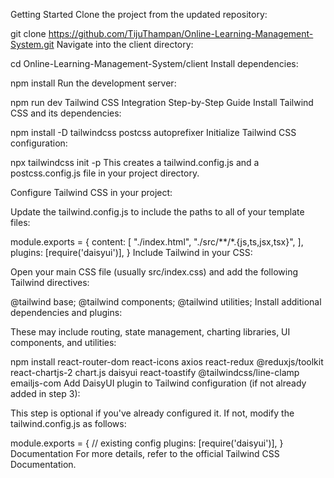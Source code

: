 Getting Started
Clone the project from the updated repository:


git clone https://github.com/TijuThampan/Online-Learning-Management-System.git
Navigate into the client directory:


cd Online-Learning-Management-System/client
Install dependencies:



npm install
Run the development server:


npm run dev
Tailwind CSS Integration
Step-by-Step Guide
Install Tailwind CSS and its dependencies:


npm install -D tailwindcss postcss autoprefixer
Initialize Tailwind CSS configuration:


npx tailwindcss init -p
This creates a tailwind.config.js and a postcss.config.js file in your project directory.

Configure Tailwind CSS in your project:

Update the tailwind.config.js to include the paths to all of your template files:


module.exports = {
  content: [
    "./index.html",
    "./src/**/*.{js,ts,jsx,tsx}",
  ],
  plugins: [require('daisyui')],
}
Include Tailwind in your CSS:

Open your main CSS file (usually src/index.css) and add the following Tailwind directives:


@tailwind base;
@tailwind components;
@tailwind utilities;
Install additional dependencies and plugins:

These may include routing, state management, charting libraries, UI components, and utilities:


npm install react-router-dom react-icons axios react-redux @reduxjs/toolkit react-chartjs-2 chart.js daisyui react-toastify @tailwindcss/line-clamp emailjs-com
Add DaisyUI plugin to Tailwind configuration (if not already added in step 3):

This step is optional if you've already configured it. If not, modify the tailwind.config.js as follows:


module.exports = {
  // existing config
  plugins: [require('daisyui')],
}
Documentation
For more details, refer to the official Tailwind CSS Documentation.